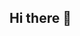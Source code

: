 ## Hi there 👋

<!--

**Here are some ideas to get you started:**

🙋‍♀️ A short introduction - Timka wwww
🧙 Remember, you can do mighty things with the power of [Markdown](https://docs.github.com/github/writing-on-github/getting-started-with-writing-and-formatting-on-github/basic-writing-and-formatting-syntax)
-->
